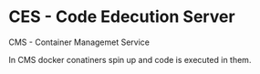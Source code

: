 # CES - Code Edecution Server 

CMS - Container Managemet Service

In CMS docker conatiners spin up and code is executed in them.
